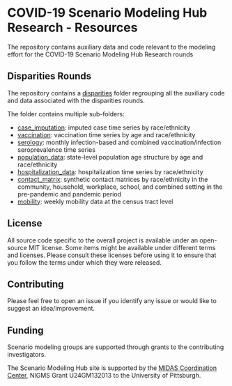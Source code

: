 # COVID-19 Scenario Modeling Hub Research - Resources

The repository contains auxiliary data and code relevant to the modeling
effort for the COVID-19 Scenario Modeling Hub Research rounds


## Disparities Rounds 

The repository contains a [disparities](./disparities/) folder regrouping
all the auxiliary code and data associated with the disparities rounds.

The folder contains multiple sub-folders:

- [case_imputation](./disparities/case_imputation/): imputed case time 
  series by race/ethnicity 
- [vaccination](./disparities/vaccination/): vaccination time series by age 
  and race/ethnicity 
- [serology](./disparities/serology/): monthly infection-based and combined 
  vaccination/infection seroprevalence time series 
- [population_data](./disparities/population_data/): state-level population age 
  structure by age and race/ethnicity
- [hospitalization_data](./disparities/hospitalization_data/): hospitalization 
  time series by race/ethnicity 
- [contact_matrix](./disparities/contact_matrix/): synthetic contact matrices by 
  race/ethnicity in the community, household, workplace, school, and combined 
  setting in the pre-pandemic and pandemic period
- [mobility](./disparities/mobility): weekly mobility data at the census tract 
  level 


## License

All source code specific to the overall project is available under an 
open-source MIT license. Some items might be available under different terms 
and licenses. Please consult these licenses before using it to ensure that you 
follow the terms under which they were released.

## Contributing

Please feel free to open an issue if you identify any issue or would like to 
suggest an idea/improvement.

## Funding

Scenario modeling groups are supported through grants to the contributing 
investigators.

The Scenario Modeling Hub site is supported by the 
[MIDAS Coordination Center](https://midasnetwork.us/), 
NIGMS Grant U24GM132013 to the University of Pittsburgh.

